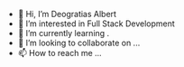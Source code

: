 - 👋 Hi, I’m Deogratias Albert
- 👀 I’m interested in Full Stack Development
- 🌱 I’m currently learning .
- 💞️ I’m looking to collaborate on ...
- 📫 How to reach me ...
